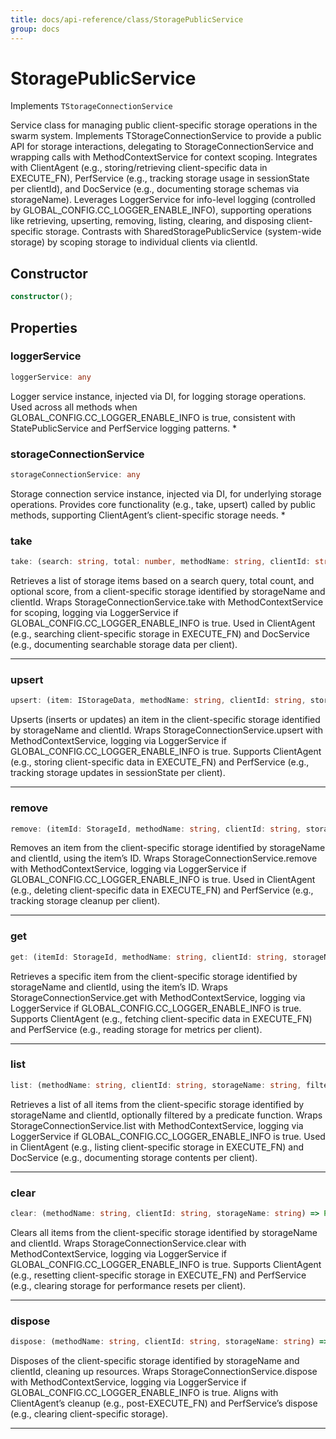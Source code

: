 ```yaml
---
title: docs/api-reference/class/StoragePublicService
group: docs
---
```


# StoragePublicService

Implements `TStorageConnectionService`

Service class for managing public client-specific storage operations in the swarm system.
Implements TStorageConnectionService to provide a public API for storage interactions, delegating to StorageConnectionService and wrapping calls with MethodContextService for context scoping.
Integrates with ClientAgent (e.g., storing/retrieving client-specific data in EXECUTE_FN), PerfService (e.g., tracking storage usage in sessionState per clientId), and DocService (e.g., documenting storage schemas via storageName).
Leverages LoggerService for info-level logging (controlled by GLOBAL_CONFIG.CC_LOGGER_ENABLE_INFO), supporting operations like retrieving, upserting, removing, listing, clearing, and disposing client-specific storage.
Contrasts with SharedStoragePublicService (system-wide storage) by scoping storage to individual clients via clientId.

## Constructor

```ts
constructor();
```

## Properties

### loggerService

```ts
loggerService: any
```

Logger service instance, injected via DI, for logging storage operations.
Used across all methods when GLOBAL_CONFIG.CC_LOGGER_ENABLE_INFO is true, consistent with StatePublicService and PerfService logging patterns.
   *

### storageConnectionService

```ts
storageConnectionService: any
```

Storage connection service instance, injected via DI, for underlying storage operations.
Provides core functionality (e.g., take, upsert) called by public methods, supporting ClientAgent’s client-specific storage needs.
   *

### take

```ts
take: (search: string, total: number, methodName: string, clientId: string, storageName: string, score?: number) => Promise<IStorageData[]>
```

Retrieves a list of storage items based on a search query, total count, and optional score, from a client-specific storage identified by storageName and clientId.
Wraps StorageConnectionService.take with MethodContextService for scoping, logging via LoggerService if GLOBAL_CONFIG.CC_LOGGER_ENABLE_INFO is true.
Used in ClientAgent (e.g., searching client-specific storage in EXECUTE_FN) and DocService (e.g., documenting searchable storage data per client).
   *    *    *    *    *    *

### upsert

```ts
upsert: (item: IStorageData, methodName: string, clientId: string, storageName: string) => Promise<void>
```

Upserts (inserts or updates) an item in the client-specific storage identified by storageName and clientId.
Wraps StorageConnectionService.upsert with MethodContextService, logging via LoggerService if GLOBAL_CONFIG.CC_LOGGER_ENABLE_INFO is true.
Supports ClientAgent (e.g., storing client-specific data in EXECUTE_FN) and PerfService (e.g., tracking storage updates in sessionState per client).
   *    *    *    *

### remove

```ts
remove: (itemId: StorageId, methodName: string, clientId: string, storageName: string) => Promise<void>
```

Removes an item from the client-specific storage identified by storageName and clientId, using the item’s ID.
Wraps StorageConnectionService.remove with MethodContextService, logging via LoggerService if GLOBAL_CONFIG.CC_LOGGER_ENABLE_INFO is true.
Used in ClientAgent (e.g., deleting client-specific data in EXECUTE_FN) and PerfService (e.g., tracking storage cleanup per client).
   *    *    *    *

### get

```ts
get: (itemId: StorageId, methodName: string, clientId: string, storageName: string) => Promise<IStorageData>
```

Retrieves a specific item from the client-specific storage identified by storageName and clientId, using the item’s ID.
Wraps StorageConnectionService.get with MethodContextService, logging via LoggerService if GLOBAL_CONFIG.CC_LOGGER_ENABLE_INFO is true.
Supports ClientAgent (e.g., fetching client-specific data in EXECUTE_FN) and PerfService (e.g., reading storage for metrics per client).
   *    *    *    *

### list

```ts
list: (methodName: string, clientId: string, storageName: string, filter?: (item: IStorageData) => boolean) => Promise<IStorageData[]>
```

Retrieves a list of all items from the client-specific storage identified by storageName and clientId, optionally filtered by a predicate function.
Wraps StorageConnectionService.list with MethodContextService, logging via LoggerService if GLOBAL_CONFIG.CC_LOGGER_ENABLE_INFO is true.
Used in ClientAgent (e.g., listing client-specific storage in EXECUTE_FN) and DocService (e.g., documenting storage contents per client).
   *    *    *    *

### clear

```ts
clear: (methodName: string, clientId: string, storageName: string) => Promise<void>
```

Clears all items from the client-specific storage identified by storageName and clientId.
Wraps StorageConnectionService.clear with MethodContextService, logging via LoggerService if GLOBAL_CONFIG.CC_LOGGER_ENABLE_INFO is true.
Supports ClientAgent (e.g., resetting client-specific storage in EXECUTE_FN) and PerfService (e.g., clearing storage for performance resets per client).
   *    *    *

### dispose

```ts
dispose: (methodName: string, clientId: string, storageName: string) => Promise<void>
```

Disposes of the client-specific storage identified by storageName and clientId, cleaning up resources.
Wraps StorageConnectionService.dispose with MethodContextService, logging via LoggerService if GLOBAL_CONFIG.CC_LOGGER_ENABLE_INFO is true.
Aligns with ClientAgent’s cleanup (e.g., post-EXECUTE_FN) and PerfService’s dispose (e.g., clearing client-specific storage).
   *    *    *
